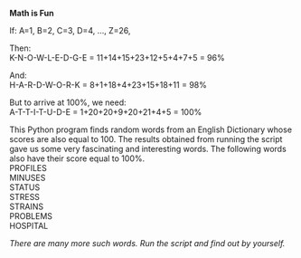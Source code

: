 **Math is Fun**

If: A=1, B=2, C=3, D=4, …, Z=26,

Then:<br>
K-N-O-W-L-E-D-G-E = 11+14+15+23+12+5+4+7+5 = 96%

And:<br>
H-A-R-D-W-O-R-K = 8+1+18+4+23+15+18+11 = 98%

But to arrive at 100%, we need:<br>
A-T-T-I-T-U-D-E = 1+20+20+9+20+21+4+5 = 100% <br>

This Python program finds random words from an English Dictionary whose scores are also equal to 100. 
The results obtained from running the script gave us some very fascinating and interesting words. The following words 
also have their score equal to 100%.<br> 
PROFILES<br>
MINUSES<br>
STATUS<br>
STRESS<br>
STRAINS<br>
PROBLEMS<br>
HOSPITAL<br>

_There are many more such words. Run the script and find out by yourself._